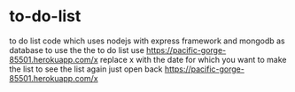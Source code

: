 # to-do-list
to do list code which uses nodejs with express framework and mongodb as database 
to use the the to do list use https://pacific-gorge-85501.herokuapp.com/x 
replace x with the date for which you want to make the list
to see the list again just open back https://pacific-gorge-85501.herokuapp.com/x
